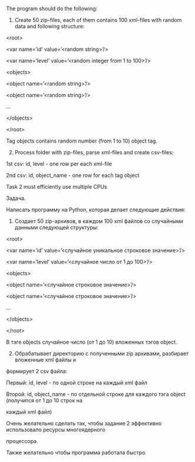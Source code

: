 The program should do the following:

1. Create 50 zip-files, each of them contains 100 xml-files with random data and following structure:

&lt;root&gt;

&lt;var name=’id’ value=’&lt;random string&gt;’/&gt;

&lt;var name=’level’ value=’&lt;random integer from 1 to 100&gt;’/&gt;

&lt;objects&gt;

&lt;object name=’&lt;random string&gt;’/&gt;

&lt;object name=’&lt;random string&gt;’/&gt;

…

&lt;/objects&gt;

&lt;/root&gt;

Tag objects contains random number (from 1 to 10) object tag.

2. Process folder with zip-files, parse xml-files and create csv-files:

1st csv: id, level - one row per each xml-file

2nd csv: id, object_name - one row for each tag object


Task 2 must efficiently use multiple CPUs


Задача.
 

Написать программу на Python, которая делает следующие действия:

1. Создает 50 zip-архивов, в каждом 100 xml файлов со случайными данными следующей структуры:

&lt;root&gt;

&lt;var name=’id’ value=’&lt;случайное уникальное строковое значение&gt;’/&gt;

&lt;var name=’level’ value=’&lt;случайное число от 1 до 100&gt;’/&gt;

&lt;objects&gt;

&lt;object name=’&lt;случайное строковое значение&gt;’/&gt;

&lt;object name=’&lt;случайное строковое значение&gt;’/&gt;

…

&lt;/objects&gt;

&lt;/root&gt;

В тэге objects случайное число (от 1 до 10) вложенных тэгов object.

2. Обрабатывает директорию с полученными zip архивами, разбирает вложенные xml файлы и

формирует 2 csv файла:

Первый: id, level - по одной строке на каждый xml файл

Второй: id, object_name - по отдельной строке для каждого тэга object (получится от 1 до 10 строк на

каждый xml файл)

Очень желательно сделать так, чтобы задание 2 эффективно использовало ресурсы многоядерного

процессора. 

Также желательно чтобы программа работала быстро.
